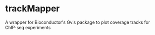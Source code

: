 # trackMapper
A wrapper for Bioconductor's Gvis package to plot coverage tracks for ChIP-seq experiments
